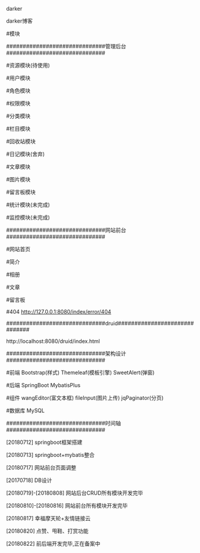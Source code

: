 darker

darker博客

#模块

##############################管理后台##############################

#资源模块(待使用)

#用户模块

#角色模块

#权限模块

#分类模块

#栏目模块

#回收站模块

#日记模块(舍弃)

#文章模块

#图片模块

#留言板模块

#统计模块(未完成)

#监控模块(未完成)

##############################网站前台##############################

#网站首页

#简介

#相册

#文章

#留言板

#404 http://127.0.0.1:8080/index/error/404

##############################druid##############################

http://localhost:8080/druid/index.html

##############################架构设计##############################

#前端 Bootstrap(样式) Themeleaf(模板引擎) SweetAlert(弹窗)

#后端 SpringBoot MybatisPlus

#组件 wangEditor(富文本框) fileInput(图片上传) jqPaginator(分页)

#数据库 MySQL

##############################时间轴##############################

[20180712] springboot框架搭建

[20180713] springboot+mybatis整合

[20180717] 网站前台页面调整

[20170718] DB设计

[20180719]-[20180808] 网站后台CRUD所有模块开发完毕

[20180810]-[20180816] 网站前台所有模块开发完毕

[20180817] 幸福摩天轮+友情链接云

[20180820] 点赞、甩鞋、打赏功能

[20180822] 前后端开发完毕,正在备案中
